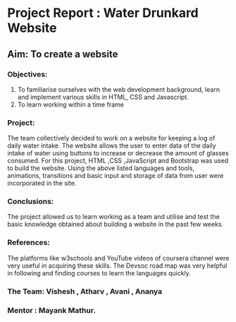 # Project Report : Water Drunkard Website

## Aim: To create a website 
### Objectives:
1.	To familiarise ourselves with the web development background, learn and implement various skills in HTML, CSS and Javascript.
2.	To learn working within a time frame
### Project:
 The team collectively decided to work on a website for keeping a log of daily water intake. The website allows the user to enter data of the daily intake of water using buttons to increase or decrease the amount of glasses consumed.
 For this project, HTML ,CSS ,JavaScript and Bootstrap was used to build the website. Using the above listed languages and tools, animations, transitions and basic input and storage of data from user were incorporated in the site.
### Conclusions: 
The project allowed us to learn working as a team and utilise and test the basic knowledge obtained about building a website in the past few weeks. 
### References:
The platforms like w3schools and YouTube videos of coursera channel were very useful in acquiring these skills. 
The Devsoc road map was very helpful in following and finding courses to learn the languages quickly.
### The Team: Vishesh , Atharv , Avani , Ananya
### Mentor : Mayank Mathur.

